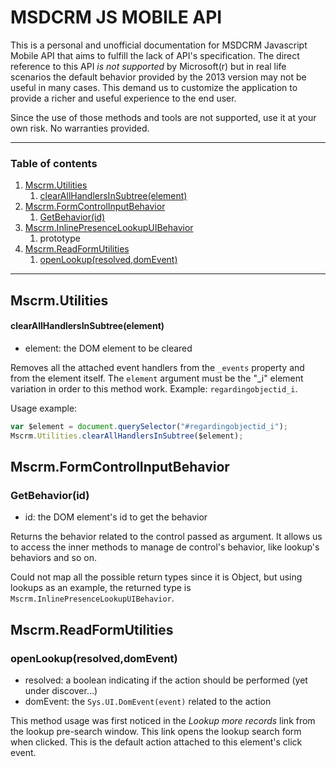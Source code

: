 # MSDCRM JS MOBILE API

This is a personal and unofficial documentation for MSDCRM Javascript Mobile API that aims to fulfill the lack of API's specification. The direct reference to this API *is not supported* by Microsoft(r) but in real life scenarios the default behavior provided by the 2013 version may not be useful in many cases. This demand us to customize the application to provide a richer and useful experience to the end user.

Since the use of those methods and tools are not supported, use it at your own risk. No warranties provided.

---
### Table of contents

 1. [Mscrm.Utilities](#Mscrm.Utilities)
    1. [clearAllHandlersInSubtree(element)](#clearAllHandlersInSubtree(element))
1. [Mscrm.FormControlInputBehavior](#Mscrm.FormControlInputBehavior)
    1. [GetBehavior(id)](#GetBehavior(id))
1. [Mscrm.InlinePresenceLookupUIBehavior](#Mscrm.InlinePresenceLookupUIBehavior)
    1. prototype
1. [Mscrm.ReadFormUtilities](#Mscrm.ReadFormUtilities)
    1. [openLookup(resolved,domEvent)](#openLookup(resolved,domEvent))
 ---

## Mscrm.Utilities
#### clearAllHandlersInSubtree(element)
- element: the DOM element to be cleared

Removes all the attached event handlers from the `_events` property and from the element itself. The `element` argument must be the "_i" element variation in order to this method work. Example: `regardingobjectid_i`.

Usage example:
```js
var $element = document.querySelector("#regardingobjectid_i");
Mscrm.Utilities.clearAllHandlersInSubtree($element);
```

## Mscrm.FormControlInputBehavior
### GetBehavior(id)
- id: the DOM element's id to get the behavior

Returns the behavior related to the control passed as argument. It allows us to access the inner methods to manage de control's behavior, like lookup's behaviors and so on.

Could not map all the possible return types since it is Object, but using lookups as an example, the returned type is `Mscrm.InlinePresenceLookupUIBehavior`.

## Mscrm.ReadFormUtilities
### openLookup(resolved,domEvent)
- resolved: a boolean indicating if the action should be performed (yet under discover...)
- domEvent: the `Sys.UI.DomEvent(event)` related to the action

This method usage was first noticed in the *Lookup more records* link from the lookup pre-search window. This link opens the lookup search form when clicked. This is the default action attached to this element's click event.
